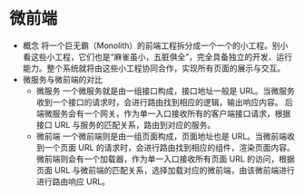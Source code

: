 # 微前端
+ 概念
将一个巨无霸（Monolith）的前端工程拆分成一个一个的小工程。别小看这些小工程，它们也是“麻雀虽小，五脏俱全”，完全具备独立的开发、运行能力。整个系统就将由这些小工程协同合作，实现所有页面的展示与交互。
+ 微服务与微前端的对比
  + 微服务
  一个微服务就是由一组接口构成，接口地址一般是 URL。当微服务收到一个接口的请求时，会进行路由找到相应的逻辑，输出响应内容。
  后端微服务会有一个网关，作为单一入口接收所有的客户端接口请求，根据接口 URL 与服务的匹配关系，路由到对应的服务。
  + 微前端
  一个微前端则是由一组页面构成，页面地址也是 URL。当微前端收到一个页面 URL 的请求时，会进行路由找到相应的组件，渲染页面内容。
  微前端则会有一个加载器，作为单一入口接收所有页面 URL 的访问，根据页面 URL 与微前端的匹配关系，选择加载对应的微前端，由该微前端进行进行路由响应 URL。

